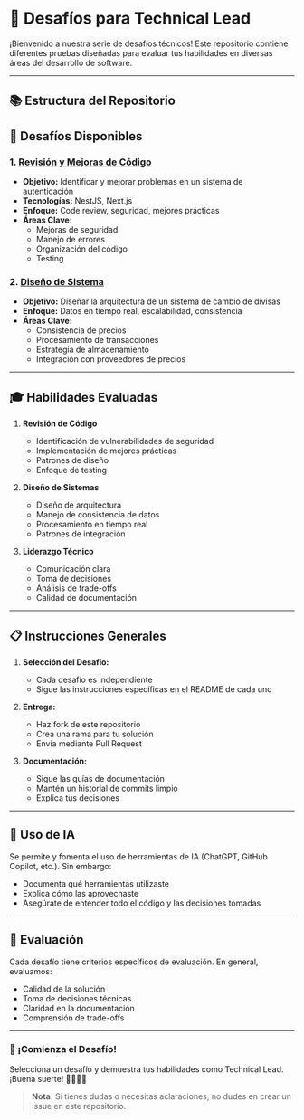 # 🎯 Desafíos para Technical Lead

¡Bienvenido a nuestra serie de desafíos técnicos! Este repositorio contiene diferentes pruebas diseñadas para evaluar tus habilidades en diversas áreas del desarrollo de software.

---

## 📚 Estructura del Repositorio

## 🎯 Desafíos Disponibles

### 1. [Revisión y Mejoras de Código](/code-review)
- **Objetivo:** Identificar y mejorar problemas en un sistema de autenticación
- **Tecnologías:** NestJS, Next.js
- **Enfoque:** Code review, seguridad, mejores prácticas
- **Áreas Clave:**
  - Mejoras de seguridad
  - Manejo de errores
  - Organización del código
  - Testing

### 2. [Diseño de Sistema](/system-design)
- **Objetivo:** Diseñar la arquitectura de un sistema de cambio de divisas
- **Enfoque:** Datos en tiempo real, escalabilidad, consistencia
- **Áreas Clave:**
  - Consistencia de precios
  - Procesamiento de transacciones
  - Estrategia de almacenamiento
  - Integración con proveedores de precios

---

## 🎓 Habilidades Evaluadas

1. **Revisión de Código**
   - Identificación de vulnerabilidades de seguridad
   - Implementación de mejores prácticas
   - Patrones de diseño
   - Enfoque de testing

2. **Diseño de Sistemas**
   - Diseño de arquitectura
   - Manejo de consistencia de datos
   - Procesamiento en tiempo real
   - Patrones de integración

3. **Liderazgo Técnico**
   - Comunicación clara
   - Toma de decisiones
   - Análisis de trade-offs
   - Calidad de documentación

---

## 📋 Instrucciones Generales

1. **Selección del Desafío:**
   - Cada desafío es independiente
   - Sigue las instrucciones específicas en el README de cada uno

2. **Entrega:**
   - Haz fork de este repositorio
   - Crea una rama para tu solución
   - Envía mediante Pull Request

3. **Documentación:**
   - Sigue las guías de documentación
   - Mantén un historial de commits limpio
   - Explica tus decisiones

---

## 🤖 Uso de IA

Se permite y fomenta el uso de herramientas de IA (ChatGPT, GitHub Copilot, etc.). Sin embargo:

- Documenta qué herramientas utilizaste
- Explica cómo las aprovechaste
- Asegúrate de entender todo el código y las decisiones tomadas

---

## 📝 Evaluación

Cada desafío tiene criterios específicos de evaluación. En general, evaluamos:

- Calidad de la solución
- Toma de decisiones técnicas
- Claridad en la documentación
- Comprensión de trade-offs

---

### 🚀 ¡Comienza el Desafío!

Selecciona un desafío y demuestra tus habilidades como Technical Lead. ¡Buena suerte! 👩‍💻👨‍💻

> **Nota:** Si tienes dudas o necesitas aclaraciones, no dudes en crear un issue en este repositorio.
